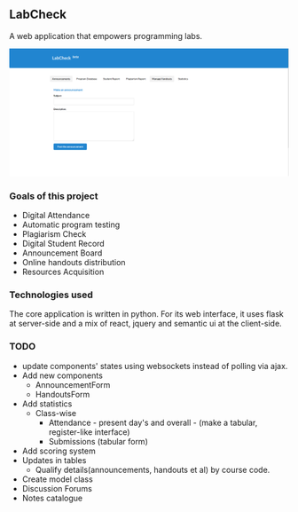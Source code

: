 
## LabCheck

A web application that empowers programming labs.

![LabCheck](https://raw.githubusercontent.com/divkakwani/labcheck/master/screenshot.png)

### Goals of this project

* Digital Attendance
* Automatic program testing
* Plagiarism Check
* Digital Student Record
* Announcement Board
* Online handouts distribution 
* Resources Acquisition

### Technologies used
The core application is written in python. For its web interface, it uses flask at server-side
and a mix of react, jquery and semantic ui at the client-side.


### TODO
* update components' states using websockets instead of polling via ajax.
* Add new components
    * AnnouncementForm
    * HandoutsForm
* Add statistics
    * Class-wise
        * Attendance - present day's and overall - (make a tabular, register-like interface)
        * Submissions (tabular form)
* Add scoring system
* Updates in tables
    * Qualify details(announcements, handouts et al) by course code.
* Create model class
* Discussion Forums
* Notes catalogue
